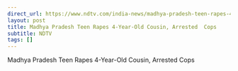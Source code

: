 ```yaml
---
direct_url: https://www.ndtv.com/india-news/madhya-pradesh-teen-rapes-4-year-old-cousin-arrested-cops-8747073#publisher=newsstand
layout: post
title: Madhya Pradesh Teen Rapes 4-Year-Old Cousin, Arrested  Cops
subtitle: NDTV
tags: []
---
```


Madhya Pradesh Teen Rapes 4-Year-Old Cousin, Arrested  Cops

